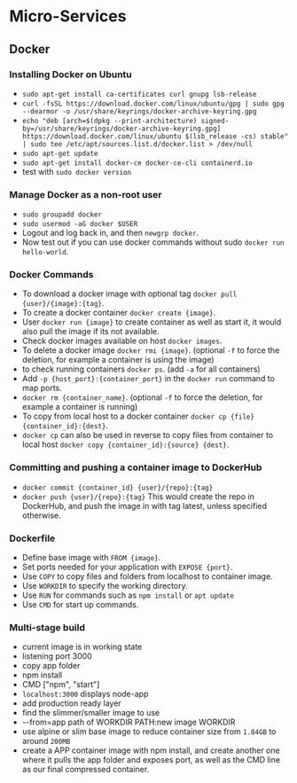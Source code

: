 # Micro-Services

## Docker

### Installing Docker on Ubuntu
- `sudo apt-get install ca-certificates curl gnupg lsb-release`
- `curl -fsSL https://download.docker.com/linux/ubuntu/gpg | sudo gpg --dearmor -o /usr/share/keyrings/docker-archive-keyring.gpg`
- `echo "deb [arch=$(dpkg --print-architecture) signed-by=/usr/share/keyrings/docker-archive-keyring.gpg] https://download.docker.com/linux/ubuntu $(lsb_release -cs) stable" | sudo tee /etc/apt/sources.list.d/docker.list > /dev/null`
- `sudo apt-get update`
- `sudo apt-get install docker-ce docker-ce-cli containerd.io`
- test with `sudo docker version`

### Manage Docker as a non-root user
- `sudo groupadd docker`
- `sudo usermod -aG docker $USER`
- Logout and log back in, and then `newgrp docker`.
- Now test out if you can use docker commands without sudo `docker run hello-world`.

### Docker Commands
- To download a docker image with optional tag `docker pull {user}/{image}:{tag}`.
- To create a docker container `docker create {image}`.
- User `docker run {image}` to create container as well as start it, it would also pull the image if its not available.
- Check docker images available on host `docker images`.
- To delete a docker image `docker rmi {image}`. (optional `-f` to force the deletion, for example a container is using the image)
- to check running containers `docker ps`. (add `-a` for all containers)
- Add `-p {host_port}:{container_port}` in the `docker run` command to map ports.
- `docker rm {container_name}`. (optional `-f` to force the deletion, for example a container is running)
- To copy from local host to a docker container `docker cp {file} {container_id}:{dest}`.
- `docker cp` can also be used in reverse to copy files from container to local host `docker copy {container_id}:{source} {dest}`.


### Committing and pushing a container image to DockerHub
- `docker commit {container_id} {user}/{repo}:{tag}`
- `docker push {user}/{repo}:{tag}`
This would create the repo in DockerHub, and push the image in with tag latest, unless specified otherwise.

### Dockerfile
- Define base image with `FROM {image}`.
- Set ports needed for your application with `EXPOSE {port}`.
- Use `COPY` to copy files and folders from localhost to container image.
- Use `WORKDIR` to specify the working directory.
- Use `RUN` for commands such as `npm install` or `apt update`
- Use `CMD` for start up commands.

### Multi-stage build
- current image is in working state
- listening port 3000
- copy app folder
- npm install
- CMD ["npm", "start"]
- `localhost:3000` displays node-app
- add production ready layer
- find the slimmer/smaller image to use
- --from=app path of WORKDIR PATH:new image WORKDIR
- use alpine or slim base image to reduce container size from `1.04GB` to around `200MB`
- create a APP container image with npm install, and create another one where it pulls the app folder and exposes port, as well as the CMD line as our final compressed container.